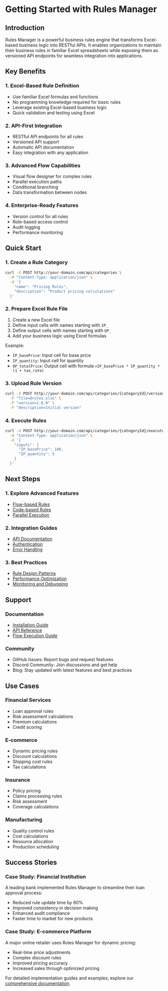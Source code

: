# Getting Started with Rules Manager

## Introduction
Rules Manager is a powerful business rules engine that transforms Excel-based business logic into RESTful APIs. It enables organizations to maintain their business rules in familiar Excel spreadsheets while exposing them as versioned API endpoints for seamless integration into applications.

## Key Benefits

### 1. Excel-Based Rule Definition
- Use familiar Excel formulas and functions
- No programming knowledge required for basic rules
- Leverage existing Excel-based business logic
- Quick validation and testing using Excel

### 2. API-First Integration
- RESTful API endpoints for all rules
- Versioned API support
- Automatic API documentation
- Easy integration with any application

### 3. Advanced Flow Capabilities
- Visual flow designer for complex rules
- Parallel execution paths
- Conditional branching
- Data transformation between nodes

### 4. Enterprise-Ready Features
- Version control for all rules
- Role-based access control
- Audit logging
- Performance monitoring

## Quick Start

### 1. Create a Rule Category
```bash
curl -X POST http://your-domain.com/api/categories \
  -H "Content-Type: application/json" \
  -d '{
    "name": "Pricing Rules",
    "description": "Product pricing calculations"
  }'
```

### 2. Prepare Excel Rule File
1. Create a new Excel file
2. Define input cells with names starting with `IP_`
3. Define output cells with names starting with `OP_`
4. Add your business logic using Excel formulas

Example:
- `IP_basePrice`: Input cell for base price
- `IP_quantity`: Input cell for quantity
- `OP_totalPrice`: Output cell with formula `=IP_basePrice * IP_quantity * (1 + tax_rate)`

### 3. Upload Rule Version
```bash
curl -X POST http://your-domain.com/api/categories/{categoryId}/versions \
  -F "file=@rules.xlsx" \
  -F "version=1.0.0" \
  -F "description=Initial version"
```

### 4. Execute Rules
```bash
curl -X POST http://your-domain.com/api/categories/{categoryId}/execute \
  -H "Content-Type: application/json" \
  -d '{
    "inputs": {
      "IP_basePrice": 100,
      "IP_quantity": 5
    }
  }'
```

## Next Steps

### 1. Explore Advanced Features
- [Flow-based Rules](./flow-execution-guide.md)
- [Code-based Rules](./api-documentation.md#code-nodes)
- [Parallel Execution](./parallel-flow-execution.md)

### 2. Integration Guides
- [API Documentation](./api-documentation.md)
- [Authentication](./api-documentation.md#authentication)
- [Error Handling](./api-documentation.md#error-handling)

### 3. Best Practices
- [Rule Design Patterns](./flow-execution-guide.md#best-practices)
- [Performance Optimization](./flow-execution-guide.md#performance-optimization)
- [Monitoring and Debugging](./flow-execution-guide.md#monitoring-and-debugging)

## Support

### Documentation
- [Installation Guide](./installation-guide.md)
- [API Reference](./api-documentation.md)
- [Flow Execution Guide](./flow-execution-guide.md)

### Community
- GitHub Issues: Report bugs and request features
- Discord Community: Join discussions and get help
- Blog: Stay updated with latest features and best practices

## Use Cases

### Financial Services
- Loan approval rules
- Risk assessment calculations
- Premium calculations
- Credit scoring

### E-commerce
- Dynamic pricing rules
- Discount calculations
- Shipping cost rules
- Tax calculations

### Insurance
- Policy pricing
- Claims processing rules
- Risk assessment
- Coverage calculations

### Manufacturing
- Quality control rules
- Cost calculations
- Resource allocation
- Production scheduling

## Success Stories

### Case Study: Financial Institution
A leading bank implemented Rules Manager to streamline their loan approval process:
- Reduced rule update time by 80%
- Improved consistency in decision making
- Enhanced audit compliance
- Faster time to market for new products

### Case Study: E-commerce Platform
A major online retailer uses Rules Manager for dynamic pricing:
- Real-time price adjustments
- Complex discount rules
- Improved pricing accuracy
- Increased sales through optimized pricing

For detailed implementation guides and examples, explore our [comprehensive documentation](./api-documentation.md).